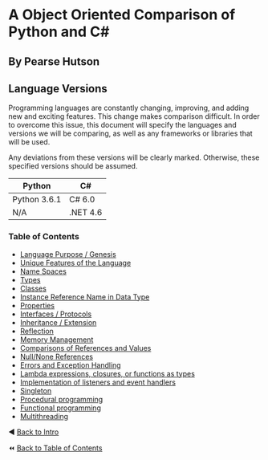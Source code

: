 # A Object Oriented Comparison of Python and C#
## By Pearse Hutson

## Language Versions
Programming languages are constantly changing, improving, and adding new and exciting features. This change makes comparison difficult. In order to overcome this issue, this document will specify the languages and versions we will be comparing, as well as any frameworks or libraries that will be used.

Any deviations from these versions will be clearly marked. Otherwise, these specified versions should be assumed.

Python | C#
--- | ---
Python 3.6.1 | C# 6.0
N/A | .NET 4.6


### Table of Contents
- [Language Purpose / Genesis](LanguagePurpose/Intro.md)
- [Unique Features of the Language](UniqueFeatures/Intro.md)
- [Name Spaces](Namespaces/Intro.md)
- [Types](Types/Intro.md)
- [Classes](Classes/Intro.md)
- [Instance Reference Name in Data Type](InstanceReference/Intro.md)
- [Properties](Properties/Intro.md)
- [Interfaces / Protocols](Interfaces/Intro.md)
- [Inheritance / Extension](Inheritance/Intro.md)
- [Reflection](Reflection/Intro.md)
- [Memory Management](MemoryManagement/Intro.md)
- [Comparisons of References and Values](ValueComparison/Intro.md)
- [Null/None References](NullReference/Intro.md)
- [Errors and Exception Handling](ErrorHandling/Intro.md)
- [Lambda expressions, closures, or functions as types](AnonymousFunctions/Intro.md)
- [Implementation of listeners and event handlers](EventHandlers/Intro.md)
- [Singleton](Singletons/Intro.md)
- [Procedural programming](ProceduralProgramming/Intro.md)
- [Functional programming](FunctionalProgramming/Intro.md)
- [Multithreading](Multithreading/Intro.md)

:arrow_backward: [Back to Intro](./Intro.md) <!-- BackOne -->

:rewind: [Back to Table of Contents](README.md) <!-- BackToC -->
